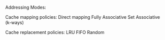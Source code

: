 
Addressing Modes:



Cache mapping policies:
Direct mapping
Fully Associative
Set Associative (k-ways)

Cache replacement policies:
LRU
FIFO
Random